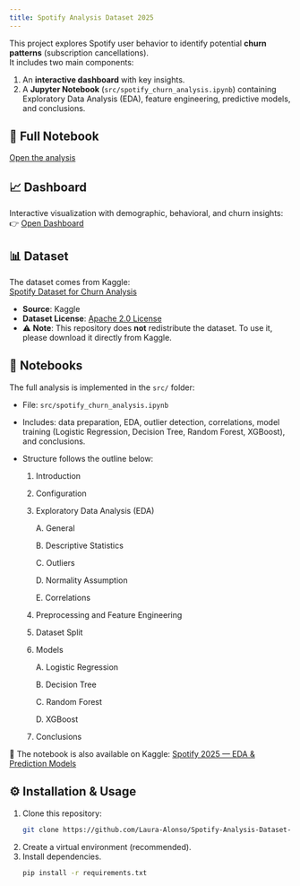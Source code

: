 ```yaml
---
title: Spotify Analysis Dataset 2025
---
```


<link rel="stylesheet" href="./assets/css/style.css">


This project explores Spotify user behavior to identify potential **churn patterns** (subscription cancellations).  
It includes two main components:  

1. An **interactive dashboard** with key insights.  
2. A **Jupyter Notebook** (`src/spotify_churn_analysis.ipynb`) containing Exploratory Data Analysis (EDA), feature engineering, predictive models, and conclusions.  



## 📘 Full Notebook
[Open the analysis](./notebooks/Spotify_Analysis.html)



## 📈 Dashboard

Interactive visualization with demographic, behavioral, and churn insights:  
👉 [Open Dashboard](https://lookerstudio.google.com/reporting/6e200099-8129-4309-9782-7086efa24106/page/p_6q60818lwd)




## 📊 Dataset

The dataset comes from Kaggle:  
[Spotify Dataset for Churn Analysis](https://www.kaggle.com/datasets/nabihazahid/spotify-dataset-for-churn-analysis)

- **Source**: Kaggle  
- **Dataset License**: [Apache 2.0 License](https://www.apache.org/licenses/LICENSE-2.0)  
- ⚠️ **Note**: This repository does **not** redistribute the dataset. To use it, please download it directly from Kaggle.  



## 📝 Notebooks

The full analysis is implemented in the `src/` folder:  
- File: `src/spotify_churn_analysis.ipynb`  
- Includes: data preparation, EDA, outlier detection, correlations, model training (Logistic Regression, Decision Tree, Random Forest, XGBoost), and conclusions.  
- Structure follows the outline below:  

   1. Introduction
   2. Configuration
   3. Exploratory Data Analysis (EDA)

      A. General

      B. Descriptive Statistics

      C. Outliers

      D. Normality Assumption

      E. Correlations
   4. Preprocessing and Feature Engineering
   5. Dataset Split
   6. Models

      A. Logistic Regression

      B. Decision Tree

      C. Random Forest

      D. XGBoost
   7. Conclusions


📌 The notebook is also available on Kaggle:  [Spotify 2025 — EDA & Prediction Models](https://www.kaggle.com/code/lauraalonso/spotify-2025-eda-prediction-models)  



## ⚙️ Installation & Usage

1. Clone this repository:
   ```bash
   git clone https://github.com/Laura-Alonso/Spotify-Analysis-Dataset-2025.git
   ```
2. Create a virtual environment (recommended).
3. Install dependencies.
   ```bash
   pip install -r requirements.txt
   ```
